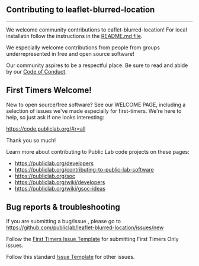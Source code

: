 ## __Contributing to leaflet-blurred-location__
---

We welcome community contributions to eaflet-blurred-location! For local installatin follow the instructions in the [README.md file](https://github.com/publiclab/leaflet-blurred-location/blob/main/README.md#setting-up-leaflet-blurred-location).

We especially welcome contributions from people from groups underrepresented in free and open source software!

Our community aspires to be a respectful place. Be sure to read and abide by our [Code of Conduct](hhttps://publiclab.org/conduct).

## First Timers Welcome!

New to open source/free software? See our WELCOME PAGE, including a selection of issues we've made especially for first-timers. We're here to help, so just ask if one looks interesting:

https://code.publiclab.org/#r=all

Thank you so much!

Learn more about contributing to Public Lab code projects on these pages:

* https://publiclab.org/developers
* https://publiclab.org/contributing-to-public-lab-software
* https://publiclab.org/soc
* https://publiclab.org/wiki/developers
* https://publiclab.org/wiki/gsoc-ideas

## Bug reports & troubleshooting

If you are submitting a bug/issue , please go to https://github.com/publiclab/leaflet-blurred-location/issues/new

Follow the [First Timers Issue Template](https://github.com/publiclab/plots2/blob/master/.github/first-timers-issue-template.md) for submitting First Timers Only issues.

Follow this standard [Issue Template](https://github.com/publiclab/plots2/blob/master/.github/ISSUE_TEMPLATE/ISSUE_TEMPLATE.md) for other issues.
